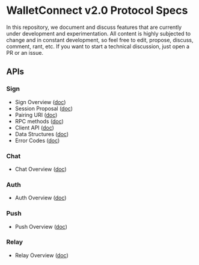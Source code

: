 # WalletConnect v2.0 Protocol Specs

In this repository, we document and discuss features that are currently under development and experimentation. All content is highly subjected to change and in constant development, so feel free to edit, propose, discuss, comment, rant, etc. If you want to start a technical discussion, just open a PR or an issue.

## APIs

### Sign

- Sign Overview ([doc](sign/README.md))
- Session Proposal ([doc](sign/session-proposal.md))
- Pairing URI ([doc](sign/pairing-uri.md))
- RPC methods ([doc](sign/rpc-methods.md))
- Client API ([doc](sign/client-api.md))
- Data Structures ([doc](sign/data-structures.md))
- Error Codes ([doc](sign/error-codes.md))

### Chat

- Chat Overview ([doc](chat/README.md))

### Auth

- Auth Overview ([doc](auth/README.md))

### Push

- Push Overview ([doc](push/README.md))

### Relay

- Relay Overview ([doc](relay/README.md))
